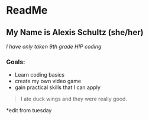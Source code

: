 # ReadMe
## My Name is Alexis Schultz (she/her)
*I have only taken 9th grade HIP coding*
### Goals:
- Learn coding basics
- create my own video game
- gain practical skills that I can apply
> I ate duck wings and they were really good. 

*edit from tuesday 
